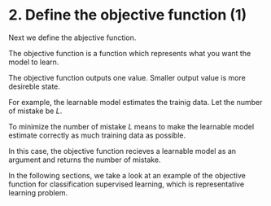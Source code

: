 <!-- # 2. 目的関数を定義する (1)-->
# 2. Define the objective function (1)

<!-- 次に目的関数を定義します。-->
Next we define the abjective function.

<!--目的関数は何を学習させたいのかを表す関数です。-->
The objective function is a function which represents what you want the model to learn.
<!-- 目的関数は一つの値を出力し，値が小さければ望ましい状態を表すような関数です。-->
The objective function outputs one value. Smaller output value is more desireble state.

<!-- 例えば，訓練データに対し学習対象モデルが予測をし，間違えた回数を $L$ とします。-->
For example, the learnable model estimates the trainig data. Let the number of mistake be $L$.

<!--この間違えた回数 $L$ を小さくするということは，学習対象モデルが訓練データをたくさん当てられるようにすることを意味します。-->
To minimize the number of mistake $L$ means to make the learnable model estimate correctly as much training data as possible.

<!-- この場合，目的関数は学習対象モデルを引数として受取り，間違えた数を返すような関数です。-->
In this case, the objective function recieves a learnable model as an argument and returns the number of mistake.

<!-- 次から，代表的な学習問題である分類教師あり学習の目的関数を例に考えていきます。-->
In the following sections, we take a look at an example of the objective function for classification supervised learning, which is representative learning problem.

